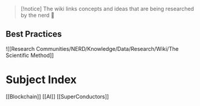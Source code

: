 >[!notice] 
>The wiki links concepts and ideas that are being researched by the nerd 🧠

## Best Practices

![[Research Communities/NERD/Knowledge/Data/Research/Wiki/The Scientific Method]]

# Subject Index

[[Blockchain]]
[[AI]]
[[SuperConductors]]



